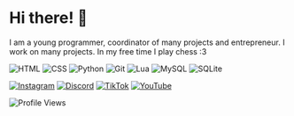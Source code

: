 # Hi there! 👋

I am a young programmer, coordinator of many projects and entrepreneur. I work on many projects. In my free time I play chess :3

![HTML](https://img.shields.io/badge/-HTML5-E34F26?style=flat&logo=html5&logoColor=white)
![CSS](https://img.shields.io/badge/-CSS3-1572B6?style=flat&logo=css3&logoColor=white)
![Python](https://img.shields.io/badge/-Python-3776AB?style=flat&logo=python&logoColor=white)
![Git](https://img.shields.io/badge/-Git-F05032?style=flat&logo=git&logoColor=white)
![Lua](https://img.shields.io/badge/-Lua-2C2D72?style=flat&logo=lua&logoColor=white)
![MySQL](https://img.shields.io/badge/-MySQL-4479A1?style=flat&logo=mysql&logoColor=white)
![SQLite](https://img.shields.io/badge/-SQLite-003B57?style=flat&logo=sqlite&logoColor=white)
<!--
![JavaScript](https://img.shields.io/badge/-JavaScript-F7DF1E?style=flat&logo=javascript&logoColor=black)
![TypeScript](https://img.shields.io/badge/-TypeScript-3178C6?style=flat&logo=typescript&logoColor=white)
![C](https://img.shields.io/badge/-C-A8B9CC?style=flat&logo=c&logoColor=white)
![C++](https://img.shields.io/badge/-C++-00599C?style=flat&logo=c%2B%2B&logoColor=white)
![C#](https://img.shields.io/badge/-C%23-239120?style=flat&logo=c-sharp&logoColor=white)
![Node.js](https://img.shields.io/badge/-Node.js-339933?style=flat&logo=node.js&logoColor=white)
![React](https://img.shields.io/badge/-React-61DAFB?style=flat&logo=react&logoColor=black)
![Next.js](https://img.shields.io/badge/-Next.js-000000?style=flat&logo=next.js&logoColor=white)
-->
[![Instagram](https://img.shields.io/badge/-Instagram-E4405F?style=flat&logo=instagram&logoColor=white)](https://www.instagram.com/stainowy)
[![Discord](https://img.shields.io/badge/-Discord-5865F2?style=flat&logo=discord&logoColor=white)](https://discord.com/users/1168212040737890404)
[![TikTok](https://img.shields.io/badge/-TikTok-000000?style=flat&logo=tiktok&logoColor=white)](https://tiktok.com/@stainowy)
[![YouTube](https://img.shields.io/badge/-YouTube-FF0000?style=flat&logo=youtube&logoColor=white)](https://youtube.com/@stainowy)

![Profile Views](https://komarev.com/ghpvc/?username=stainowy&color=gray)


